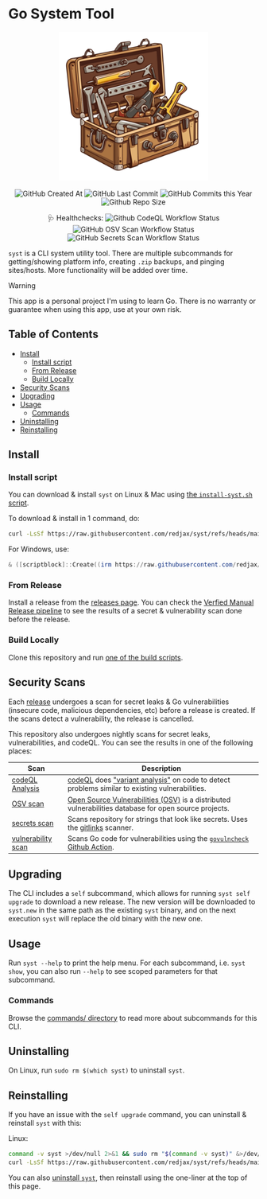 # Go System Tool <!-- omit in toc -->

<!-- Repo image -->
<p align="center">
  <picture>
    <source media="(prefers-color-scheme: dark)" srcset=".assets/img/toolbox.png">
    <img src=".assets/img/toolbox.png" height="300">
  </picture>
</p>

<!-- Badges/shields -->
<p align="center">
  <img alt="GitHub Created At" src="https://img.shields.io/github/created-at/redjax/syst">
  <img alt="GitHub Last Commit" src="https://img.shields.io/github/last-commit/redjax/syst">
  <img alt="GitHub Commits this Year" src="https://img.shields.io/github/commit-activity/y/redjax/syst">
  <img alt="Github Repo Size" src="https://img.shields.io/github/repo-size/redjax/syst">
</p>
<!-- Health badges/shields -->
<p align="center">
  <span>🩺 Healthchecks: </span>
  <img alt="Github CodeQL Workflow Status" src="https://img.shields.io/github/actions/workflow/status/redjax/syst/codeql-analysis.yml?branch=main&label=codeQL&labelColor=teal">
  <img alt="GitHub OSV Scan Workflow Status" src="https://img.shields.io/github/actions/workflow/status/redjax/syst/osv-scan.yml?branch=main&label=osvScan&labelColor=maroon">
  <img alt="GitHub Secrets Scan Workflow Status" src="https://img.shields.io/github/actions/workflow/status/redjax/syst/secrets-scan.yml?branch=main&label=secretsScan&lablColor=silver">

</p>

`syst` is a CLI system utility tool. There are multiple subcommands for getting/showing platform info, creating `.zip` backups, and pinging sites/hosts. More functionality will be added over time.

>[!WARNING]
>
> This app is a personal project I'm using to learn Go. There is no warranty or guarantee when using this app, use at your own risk.

## Table of Contents <!-- omit in toc -->

- [Install](#install)
  - [Install script](#install-script)
  - [From Release](#from-release)
  - [Build Locally](#build-locally)
- [Security Scans](#security-scans)
- [Upgrading](#upgrading)
- [Usage](#usage)
  - [Commands](#commands)
- [Uninstalling](#uninstalling)
- [Reinstalling](#reinstalling)

## Install

### Install script

You can download & install `syst` on Linux & Mac using [the `install-syst.sh` script](./scripts/install-syst.sh).

To download & install in 1 command, do:

```bash
curl -LsSf https://raw.githubusercontent.com/redjax/syst/refs/heads/main/scripts/install-syst.sh | bash -s -- --auto
```

For Windows, use:

```powershell
& ([scriptblock]::Create((irm https://raw.githubusercontent.com/redjax/syst/refs/heads/main/scripts/install-syst.ps1))) -Auto
```

### From Release

Install a release from the [releases page](https://github.com/redjax/syst/releases/latest). You can check the [Verfied Manual Release pipeline](https://github.com/redjax/syst/actions/workflows/create-verified-release.yml) to see the results of a secret & vulnerability scan done before the release.

### Build Locally

Clone this repository and run [one of the build scripts](./scripts/build/).

## Security Scans

Each [release](https://github.com/redjax/syst/actions/workflows/create-verified-release.yml) undergoes a scan for secret leaks & Go vulnerabilities (insecure code, malicious dependencies, etc) before a release is created. If the scans detect a vulnerability, the release is cancelled.

This repository also undergoes nightly scans for secret leaks, vulnerabilities, and codeQL. You can see the results in one of the following places:

| Scan | Description |
| ---- | ----------- |
| [codeQL Analysis](./.github/workflows/codeql-analysis.yml) | [codeQL](https://codeql.github.com/docs/codeql-overview/about-codeql/) does ["variant analysis"](https://codeql.github.com/docs/codeql-overview/about-codeql/#about-variant-analysis) on code to detect problems similar to existing vulnerabilities. |
| [OSV scan](./.github/workflows/osv-scan.yml) | [Open Source Vulnerabilities (OSV)](https://osv.dev) is a distributed vulnerabilities database for open source projects. |
| [secrets scan](./.github/workflows/secrets-scan.yml) | Scans repository for strings that look like secrets. Uses the [gitlinks](https://github.com/gitleaks/gitleaks) scanner. |
| [vulnerability scan](./.github/workflows/vulnerability-scan.yml) | Scans Go code for vulnerabilities using the [`govulncheck` Github Action](https://github.com/Templum/govulncheck-action). |

## Upgrading

The CLI includes a `self` subcommand, which allows for running `syst self upgrade` to download a new release. The new version will be downloaded to `syst.new` in the same path as the existing `syst` binary, and on the next execution `syst` will replace the old binary with the new one.

## Usage

Run `syst --help` to print the help menu. For each subcommand, i.e. `syst show`, you can also run `--help` to see scoped parameters for that subcommand.

### Commands

Browse the [commands/ directory](./internal/commands/) to read more about subcommands for this CLI.

## Uninstalling

On Linux, run `sudo rm $(which syst)` to uninstall `syst`.

## Reinstalling

If you have an issue with the `self upgrade` command, you can uninstall & reinstall `syst` with this:

Linux:

```bash
command -v syst >/dev/null 2>&1 && sudo rm "$(command -v syst)" &>/dev/null
curl -LsSf https://raw.githubusercontent.com/redjax/syst/refs/heads/main/scripts/install-syst.sh | bash -s -- --auto
```

You can also [uninstall `syst`](#uninstalling), then reinstall using the one-liner at the top of this page.
